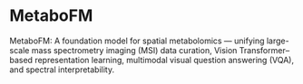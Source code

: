# MetaboFM
MetaboFM: A foundation model for spatial metabolomics — unifying large-scale mass spectrometry imaging (MSI) data curation, Vision Transformer–based representation learning, multimodal visual question answering (VQA), and spectral interpretability.

